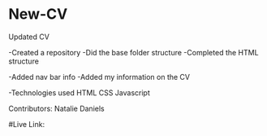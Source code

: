 # New-CV
Updated CV

-Created a repository
-Did the base folder structure
-Completed the HTML structure

-Added nav bar info
-Added my information on the CV


-Technologies used
HTML 
CSS
Javascript

Contributors:
Natalie Daniels

#Live Link:



